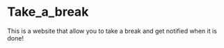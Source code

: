 # Take_a_break
 
This is a website that allow you to take a break and get notified when it is done!

